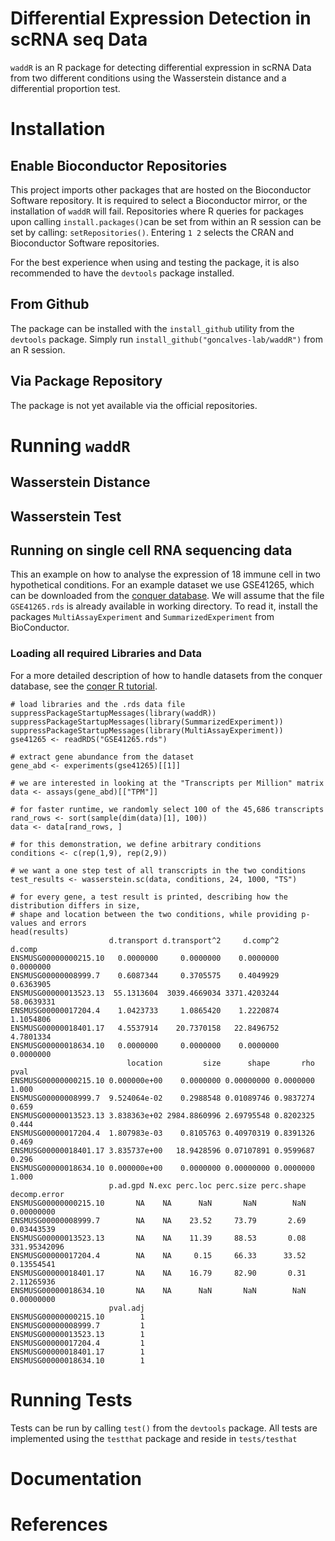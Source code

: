 # Differential Expression Detection in scRNA seq Data

`waddR` is an R package for detecting differential expression in scRNA Data from two different conditions using the Wasserstein distance and a differential proportion test.

# Installation

## Enable Bioconductor Repositories
This project imports other packages that are hosted on the Bioconductor Software repository.
It is required to select a Bioconductor mirror, or the installation of `waddR` will fail.
Repositories where R queries for packages upon calling `install.packages()`can be set from within an R session can be set by calling: `setRepositories()`.
Entering `1 2` selects the CRAN and Bioconductor Software repositories.

For the best experience when using and testing the package, it is also recommended to have the `devtools` package installed.

## From Github

The package can be installed with the `install_github` utility from the `devtools` package.
Simply run `install_github("goncalves-lab/waddR")` from an R session.

## Via Package Repository

The package is not yet available via the official repositories.


# Running `waddR`

## Wasserstein Distance

## Wasserstein Test

## Running on single cell RNA sequencing data

This an example on how to analyse the expression of 18 immune cell in two hypothetical conditions.
For an example dataset we use GSE41265, which can be downloaded from the [conquer database](http://imlspenticton.uzh.ch:3838/conquer/). 
We will assume that the file `GSE41265.rds` is already available in working directory.
To read it, install the packages `MultiAssayExperiment` and `SummarizedExperiment` from BioConductor.

### Loading all required Libraries and Data

For a more detailed description of how to handle datasets from the conquer database, see the [conqer R tutorial](https://github.com/markrobinsonuzh/conquer/blob/master/shiny-download/tutorial.md).
```
# load libraries and the .rds data file
suppressPackageStartupMessages(library(waddR))
suppressPackageStartupMessages(library(SummarizedExperiment))
suppressPackageStartupMessages(library(MultiAssayExperiment))
gse41265 <- readRDS("GSE41265.rds")

# extract gene abundance from the dataset
gene_abd <- experiments(gse41265)[[1]]

# we are interested in looking at the "Transcripts per Million" matrix
data <- assays(gene_abd)[["TPM"]]

# for faster runtime, we randomly select 100 of the 45,686 transcripts
rand_rows <- sort(sample(dim(data)[1], 100))
data <- data[rand_rows, ]

# for this demonstration, we define arbitrary conditions
conditions <- c(rep(1,9), rep(2,9))

# we want a one step test of all transcripts in the two conditions
test_results <- wasserstein.sc(data, conditions, 24, 1000, "TS")

# for every gene, a test result is printed, describing how the distribution differs in size,
# shape and location between the two conditions, while providing p-values and errors
head(results)
                      d.transport d.transport^2     d.comp^2     d.comp
ENSMUSG00000000215.10   0.0000000     0.0000000    0.0000000  0.0000000
ENSMUSG00000008999.7    0.6087344     0.3705575    0.4049929  0.6363905
ENSMUSG00000013523.13  55.1313604  3039.4669034 3371.4203244 58.0639331
ENSMUSG00000017204.4    1.0423733     1.0865420    1.2220874  1.1054806
ENSMUSG00000018401.17   4.5537914    20.7370158   22.8496752  4.7801334
ENSMUSG00000018634.10   0.0000000     0.0000000    0.0000000  0.0000000
                          location         size      shape       rho  pval
ENSMUSG00000000215.10 0.000000e+00    0.0000000 0.00000000 0.0000000 1.000
ENSMUSG00000008999.7  9.524064e-02    0.2988548 0.01089746 0.9837274 0.659
ENSMUSG00000013523.13 3.838363e+02 2984.8860996 2.69795548 0.8202325 0.444
ENSMUSG00000017204.4  1.807983e-03    0.8105763 0.40970319 0.8391326 0.469
ENSMUSG00000018401.17 3.835737e+00   18.9428596 0.07107891 0.9599687 0.296
ENSMUSG00000018634.10 0.000000e+00    0.0000000 0.00000000 0.0000000 1.000
                      p.ad.gpd N.exc perc.loc perc.size perc.shape decomp.error
ENSMUSG00000000215.10       NA    NA      NaN       NaN        NaN   0.00000000
ENSMUSG00000008999.7        NA    NA    23.52     73.79       2.69   0.03443539
ENSMUSG00000013523.13       NA    NA    11.39     88.53       0.08 331.95342096
ENSMUSG00000017204.4        NA    NA     0.15     66.33      33.52   0.13554541
ENSMUSG00000018401.17       NA    NA    16.79     82.90       0.31   2.11265936
ENSMUSG00000018634.10       NA    NA      NaN       NaN        NaN   0.00000000
                      pval.adj
ENSMUSG00000000215.10        1
ENSMUSG00000008999.7         1
ENSMUSG00000013523.13        1
ENSMUSG00000017204.4         1
ENSMUSG00000018401.17        1
ENSMUSG00000018634.10        1

```

# Running Tests

Tests can be run by calling `test()` from the `devtools` package.
All tests are implemented using the `testthat` package and reside in `tests/testhat`

# Documentation

# References

